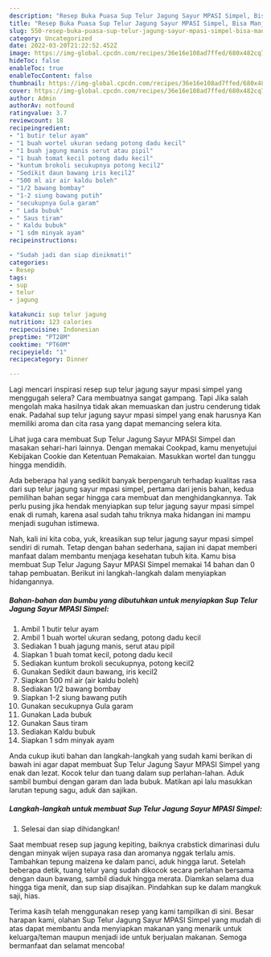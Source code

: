 ```yaml
---
description: "Resep Buka Puasa Sup Telur Jagung Sayur MPASI Simpel, Bisa Manjain Lidah"
title: "Resep Buka Puasa Sup Telur Jagung Sayur MPASI Simpel, Bisa Manjain Lidah"
slug: 550-resep-buka-puasa-sup-telur-jagung-sayur-mpasi-simpel-bisa-manjain-lidah
category: Uncategorized
date: 2022-03-20T21:22:52.452Z
image: https://img-global.cpcdn.com/recipes/36e16e108ad7ffed/680x482cq70/sup-telur-jagung-sayur-mpasi-simpel-foto-resep-utama.jpg
hideToc: false
enableToc: true
enableTocContent: false
thumbnail: https://img-global.cpcdn.com/recipes/36e16e108ad7ffed/680x482cq70/sup-telur-jagung-sayur-mpasi-simpel-foto-resep-utama.jpg
cover: https://img-global.cpcdn.com/recipes/36e16e108ad7ffed/680x482cq70/sup-telur-jagung-sayur-mpasi-simpel-foto-resep-utama.jpg
author: Admin
authorAv: notfound
ratingvalue: 3.7
reviewcount: 18
recipeingredient:
- "1 butir telur ayam"
- "1 buah wortel ukuran sedang potong dadu kecil"
- "1 buah jagung manis serut atau pipil"
- "1 buah tomat kecil potong dadu kecil"
- "kuntum brokoli secukupnya potong kecil2"
- "Sedikit daun bawang iris kecil2"
- "500 ml air air kaldu boleh"
- "1/2 bawang bombay"
- "1-2 siung bawang putih"
- "secukupnya Gula garam"
- " Lada bubuk"
- " Saus tiram"
- " Kaldu bubuk"
- "1 sdm minyak ayam"
recipeinstructions:

- "Sudah jadi dan siap dinikmati!"
categories:
- Resep
tags:
- sup
- telur
- jagung

katakunci: sup telur jagung 
nutrition: 123 calories
recipecuisine: Indonesian
preptime: "PT28M"
cooktime: "PT60M"
recipeyield: "1"
recipecategory: Dinner

---
```



Lagi mencari inspirasi resep sup telur jagung sayur mpasi simpel yang menggugah selera? Cara membuatnya sangat gampang. Tapi Jika salah mengolah maka hasilnya tidak akan memuaskan dan justru cenderung tidak enak. Padahal sup telur jagung sayur mpasi simpel yang enak harusnya Kan memiliki aroma dan cita rasa yang dapat memancing selera kita.


Lihat juga cara membuat Sup Telur Jagung Sayur MPASI Simpel dan masakan sehari-hari lainnya. Dengan memakai Cookpad, kamu menyetujui Kebijakan Cookie dan Ketentuan Pemakaian. Masukkan wortel dan tunggu hingga mendidih.

Ada beberapa hal yang sedikit banyak berpengaruh terhadap kualitas rasa dari sup telur jagung sayur mpasi simpel, pertama dari jenis bahan, kedua pemilihan bahan segar hingga cara membuat dan menghidangkannya. Tak perlu pusing jika hendak menyiapkan sup telur jagung sayur mpasi simpel enak di rumah, karena asal sudah tahu triknya maka hidangan ini mampu menjadi suguhan istimewa.


Nah, kali ini kita coba, yuk, kreasikan sup telur jagung sayur mpasi simpel sendiri di rumah. Tetap dengan bahan sederhana, sajian ini dapat memberi manfaat dalam membantu menjaga kesehatan tubuh kita. Kamu bisa membuat Sup Telur Jagung Sayur MPASI Simpel memakai 14 bahan dan 0 tahap pembuatan. Berikut ini langkah-langkah dalam menyiapkan hidangannya.

<!--inarticleads1-->

##### Bahan-bahan dan bumbu yang dibutuhkan untuk menyiapkan Sup Telur Jagung Sayur MPASI Simpel:

1. Ambil 1 butir telur ayam
1. Ambil 1 buah wortel ukuran sedang, potong dadu kecil
1. Sediakan 1 buah jagung manis, serut atau pipil
1. Siapkan 1 buah tomat kecil, potong dadu kecil
1. Sediakan kuntum brokoli secukupnya, potong kecil2
1. Gunakan Sedikit daun bawang, iris kecil2
1. Siapkan 500 ml air (air kaldu boleh)
1. Sediakan 1/2 bawang bombay
1. Siapkan 1-2 siung bawang putih
1. Gunakan secukupnya Gula garam
1. Gunakan  Lada bubuk
1. Gunakan  Saus tiram
1. Sediakan  Kaldu bubuk
1. Siapkan 1 sdm minyak ayam


Anda cukup ikuti bahan dan langkah-langkah yang sudah kami berikan di bawah ini agar dapat membuat Sup Telur Jagung Sayur MPASI Simpel yang enak dan lezat. Kocok telur dan tuang dalam sup perlahan-lahan. Aduk sambil bumbui dengan garam dan lada bubuk. Matikan api lalu masukkan larutan tepung sagu, aduk dan sajikan. 

<!--inarticleads2-->

##### Langkah-langkah untuk membuat Sup Telur Jagung Sayur MPASI Simpel:


1. Selesai dan siap dihidangkan!

Saat membuat resep sup jagung kepiting, baiknya crabstick dimarinasi dulu dengan minyak wijen supaya rasa dan aromanya nggak terlalu amis. Tambahkan tepung maizena ke dalam panci, aduk hingga larut. Setelah beberapa detik, tuang telur yang sudah dikocok secara perlahan bersama dengan daun bawang, sambil diaduk hingga merata. Diamkan selama dua hingga tiga menit, dan sup siap disajikan. Pindahkan sup ke dalam mangkuk saji, hias. 

Terima kasih telah menggunakan resep yang kami tampilkan di sini. Besar harapan kami, olahan Sup Telur Jagung Sayur MPASI Simpel yang mudah di atas dapat membantu anda menyiapkan makanan yang menarik untuk keluarga/teman maupun menjadi ide untuk berjualan makanan. Semoga bermanfaat dan selamat mencoba!
